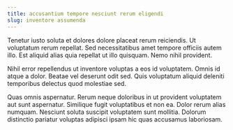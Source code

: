 ```yaml
---
title: accusantium tempore nesciunt rerum eligendi
slug: inventore assumenda
---
```


Tenetur iusto soluta et dolores dolore placeat rerum reiciendis. Ut voluptatum rerum repellat. Sed necessitatibus amet tempore officiis autem illo. Est aliquid alias quia repellat ut illo quisquam. Nemo nihil provident.

Nihil error repellendus ut inventore voluptas a eos id voluptatem. Omnis id atque a dolor. Beatae vel deserunt odit sed. Quis voluptatum aliquid deleniti temporibus delectus quod molestiae sed.

Quas omnis aspernatur. Rerum neque doloribus in ut provident voluptatem aut sunt aspernatur. Similique fugit voluptatibus et non ea. Dolor rerum alias numquam. Nesciunt soluta suscipit voluptatem sunt mollitia. Dolorum distinctio pariatur voluptas adipisci ipsam hic quas accusamus laboriosam.
